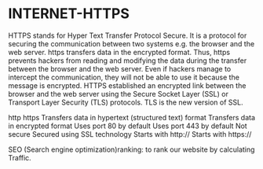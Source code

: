 # INTERNET-HTTPS
HTTPS stands for Hyper Text Transfer Protocol Secure. It is a protocol for securing the communication between two systems e.g. the browser and the web server.
https transfers data in the encrypted format. Thus, https prevents hackers from reading and modifying the data during the transfer between the browser and the web server. Even if hackers manage to intercept the communication, they will not be able to use it because the message is encrypted.
HTTPS established an encrypted link between the browser and the web server using the Secure Socket Layer (SSL) or Transport Layer Security (TLS) protocols. 
TLS is the new version of SSL.

http  	                                                                                  https
Transfers data in hypertext (structured text) format	Transfers data in encrypted format
Uses port 80 by default	                                              Uses port 443 by default
Not secure	                                                                     Secured using SSL technology
Starts with http://	                                                      Starts with https://

SEO (Search engine optimization)ranking: to rank our website by calculating Traffic.


